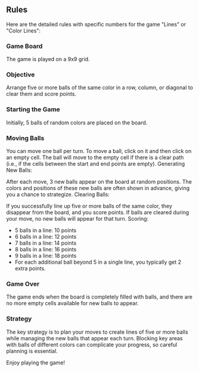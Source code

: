 ## Rules

Here are the detailed rules with specific numbers for the game "Lines" or "Color Lines":

### Game Board
The game is played on a 9x9 grid.

### Objective
Arrange five or more balls of the same color in a row, column, or diagonal to clear them and score points.

### Starting the Game
Initially, 5 balls of random colors are placed on the board.

### Moving Balls

You can move one ball per turn.
To move a ball, click on it and then click on an empty cell. The ball will move to the empty cell if there is a clear path (i.e., if the cells between the start and end points are empty).
Generating New Balls:

After each move, 3 new balls appear on the board at random positions.
The colors and positions of these new balls are often shown in advance, giving you a chance to strategize.
Clearing Balls:

If you successfully line up five or more balls of the same color, they disappear from the board, and you score points.
If balls are cleared during your move, no new balls will appear for that turn.
Scoring:

- 5 balls in a line: 10 points
- 6 balls in a line: 12 points
- 7 balls in a line: 14 points
- 8 balls in a line: 16 points
- 9 balls in a line: 18 points
- For each additional ball beyond 5 in a single line, you typically get 2 extra points.

### Game Over

The game ends when the board is completely filled with balls, and there are no more empty cells available for new balls to appear.

### Strategy

The key strategy is to plan your moves to create lines of five or more balls while managing the new balls that appear each turn. Blocking key areas with balls of different colors can complicate your progress, so careful planning is essential.

Enjoy playing the game!